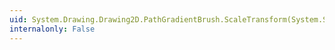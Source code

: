 ```yaml
---
uid: System.Drawing.Drawing2D.PathGradientBrush.ScaleTransform(System.Single,System.Single,System.Drawing.Drawing2D.MatrixOrder)
internalonly: False
---
```

